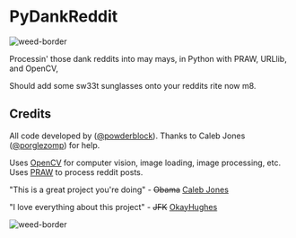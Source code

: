 PyDankReddit
============
![weed-border](http://25.media.tumblr.com/tumblr_m9wyxuECn41r67vczo1_500.gif)

Processin' those dank reddits into may mays, in Python with PRAW, URLlib, and OpenCV,

Should add some sw33t sunglasses onto your reddits rite now m8.

Credits
-------

All code developed by ([@powderblock](https://github.com/powderblock)).
Thanks to Caleb Jones ([@porglezomp](https://github.com/porglezomp)) for help. 

Uses [OpenCV](http://opencv.org/) for computer vision, image loading, image processing, etc. 
Uses [PRAW](https://praw.readthedocs.org/en/v2.1.16/) to process reddit posts.

"This is a great project you're doing" - ~~Obama~~ [Caleb Jones](@porglezomp)  


"I love everything about this project" - ~~JFK~~ [OkayHughes](@OkayHughes)

![weed-border](http://25.media.tumblr.com/tumblr_m9wyxuECn41r67vczo1_500.gif)
